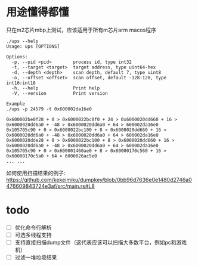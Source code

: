 # 用途懂得都懂

只在m2芯片mbp上测试，应该适用于所有m芯片arm macos程序
```
./ups --help
Usage: ups [OPTIONS]

Options:
  -p, --pid <pid>        process id, type int32
  -t, --target <target>  target address, type uint64-hex
  -d, --depth <depth>    scan depth, default 7, type uint8
  -o, --offset <offset>  scan offset, default -128:128, type int16:int16
  -h, --help             Print help
  -V, --version          Print version

Example
./ups -p 24579 -t 0x600002da16e0

0x600002be0f28 + 0 > 0x6000022bc0f0 + 24 > 0x6000020dd660 + 16 > 0x6000020dd6a0 + -48 > 0x6000020dd6a0 + 64 > 600002da16e0
0x105705c90 + 0 > 0x6000022bc100 + 8 > 0x6000020dd660 + 16 > 0x6000020dd6a0 + -48 > 0x6000020dd6a0 + 64 > 600002da16e0
0x6000020dde28 + 0 > 0x6000022bc100 + 8 > 0x6000020dd660 + 16 > 0x6000020dd6a0 + -48 > 0x6000020dd6a0 + 64 > 600002da16e0
0x105705c90 + 0 > 0x600001460ae0 + 8 > 0x60000170c560 + 16 > 0x60000170c5a0 + 64 > 6000026ac5e0
... ...
```

如何使用扫描结果的例子: https://github.com/kekeimiku/dumpkey/blob/0bb96d7636e0e1480d2746a0476609843724e3af/src/main.rs#L8

# todo
- [ ] 优化命令行解析
- [ ] 可选多线程支持
- [ ] 支持直接扫描dump文件（这代表应该可以扫描大多数平台，例如pc和游戏机）
- [ ] 过滤一堆垃圾结果